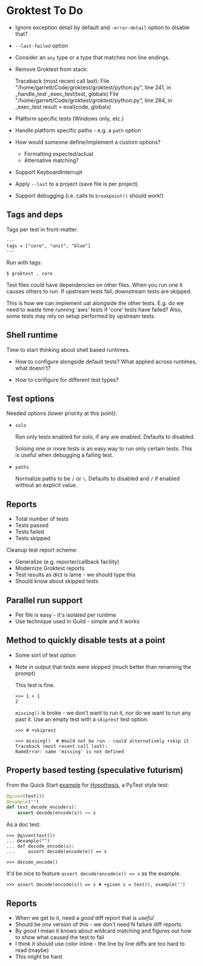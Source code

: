 # Groktest To Do

- Ignore exception detail by default and `-error-detail` option to
  disable that?

- `--last-failed` option

- Consider an `any` type or a type that matches non line endings.

- Remove Groktest from stack:

    Traceback (most recent call last):
      File "/home/garrett/Code/groktest/groktest/python.py", line 241, in _handle_test
        _exec_test(test, globals)
      File "/home/garrett/Code/groktest/groktest/python.py", line 284, in _exec_test
        result = eval(code, globals)

- Platform specific tests (Windows only, etc.)
- Handle platform specific paths - e.g. a `path` option
- How would someone define/implement a custom options?
  - Formatting expected/actual
  - Alternative matching?

- Support KeyboardInterrupt

- Apply `--last` to a project (save file is per project)

- Support debugging (i.e. calls to `breakpoint()` should work!)

## Tags and deps

Tags per test in front-matter.

```
---
tags = ["core", "unit", "blue"]
---
```

Run with tags:

    $ groktest . core

Test files could have dependencies on other files. When you run one it
causes others to run. If upstream tests fail, downstream tests are
skipped.

This is how we can implement uat alongside the other tests. E.g. do we
need to waste time running 'aws' tests if 'core' tests have failed?
Also, some tests may rely on setup performed by upstream tests.

## Shell runtime

Time to start thinking about shell based runtimes.

- How to configure alongside default tests? What applied across
  runtimes, what doesn't?

- How to configure for different test types?

## Test options

Needed options (lower priority at this point):

- `solo`

  Run only tests enabled for solo, if any are enabled. Defaults to
  disabled.

  Soloing one or more tests is an easy way to run only certain tests.
  This is useful when debugging a failing test.

- `paths`

  Normalize paths to be `/` or `\`. Defaults to disabled and `/` if
  enabled without an explicit value.

## Reports

- Total number of tests
- Tests passed
- Tests failed
- Tests skipped

Cleanup test report scheme:

- Generalize (e.g. reporter/callback facility)
- Modernize Groktest reports
- Test results as dict is lame - we should type this
- Should know about skipped tests

## Parallel run support

- Per file is easy - it's isolated per runtime
- Use technique used in Guild - simple and it works

## Method to quickly disable tests at a point

- Some sort of test option
- Note in output that tests were skipped (much better than renaming
  the prompt)

  This test is fine.

      >>> 1 + 1
      2

  `missing()` is broke - we don't want to run it, nor do we want to
  run any past it. Use an empty test with a `skiprest` test option.

      >>> # +skiprest

      >>> missing()  # Would not be run - could alternatively +skip it
      Traceback (most recent call last):
      NameError: name 'missing' is not defined

## Property based testing (speculative futurism)

From the Quick Start
[example](https://hypothesis.readthedocs.io/en/latest/quickstart.html)
for [Hypothesis](https://hypothesis.readthedocs.io/), a PyTest style
test:

```python
@given(text())
@example("")
def test_decode_encode(s):
    assert decode(encode(s)) == s
```

As a doc test:

    >>> @given(text())
    ... @example("")
    ... def decode_encode(s):
    ...     assert decode(encode(e)) == s

    >>> decode_encode()

It'd be nice to feature `assert decode(encode(e)) == s` as the example.

    >>> assert decode(encode(s)) == s # +given s = text(), example('')

## Reports

- When we get to it, need a _good_ diff report that is _useful_
- Should be _one_ version of this - we don't need N failure diff
  reports
- By _good_ I mean it knows about wildcard matching and figures out
  how to show what caused the test to fail
- I think it should use color inline - the line by line diffs are too
  hard to read (maybe)
- This might be hard

